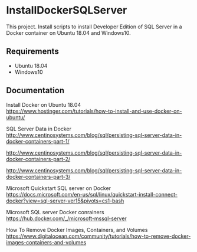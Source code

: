 # InstallDockerSQLServer
This project.
Install scripts to install Developer Edition of SQL Server
in a Docker container on Ubuntu 18.04 and Windows10.

## Requirements

* Ubuntu 18.04
* Windows10

## Documentation
Install Docker on Ubuntu 18.04</br>
https://www.hostinger.com/tutorials/how-to-install-and-use-docker-on-ubuntu/

SQL Server Data in Docker</br>
http://www.centinosystems.com/blog/sql/persisting-sql-server-data-in-docker-containers-part-1/

http://www.centinosystems.com/blog/sql/persisting-sql-server-data-in-docker-containers-part-2/

http://www.centinosystems.com/blog/sql/persisting-sql-server-data-in-docker-containers-part-3/

Microsoft Quickstart SQL server on Docker</br>
https://docs.microsoft.com/en-us/sql/linux/quickstart-install-connect-docker?view=sql-server-ver15&pivots=cs1-bash

Microsoft SQL server Docker conrainers</br>
https://hub.docker.com/_/microsoft-mssql-server

How To Remove Docker Images, Containers, and Volumes</br>
https://www.digitalocean.com/community/tutorials/how-to-remove-docker-images-containers-and-volumes